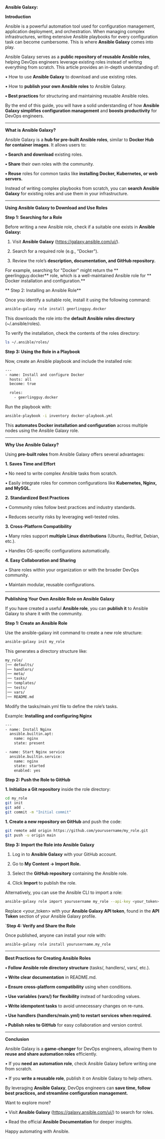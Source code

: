 **Ansible Galaxy:**

**Introduction**

Ansible is a powerful automation tool used for configuration management, application deployment, and orchestration. When managing complex infrastructures, writing extensive Ansible playbooks for every configuration task can become cumbersome. This is where **Ansible Galaxy** comes into play.

Ansible Galaxy serves as a **public repository of reusable Ansible roles**, helping DevOps engineers leverage existing roles instead of writing everything from scratch. This article provides an in-depth understanding of:

•	How to use **Ansible Galaxy** to download and use existing roles.

•	How to **publish your own Ansible roles** to Ansible Galaxy.

**•	Best practices** for structuring and maintaining reusable Ansible roles.

By the end of this guide, you will have a solid understanding of how **Ansible Galaxy simplifies configuration management** and **boosts productivity** for DevOps engineers.

---

**What is Ansible Galaxy?**

Ansible Galaxy is a **hub for pre-built Ansible roles**, similar to **Docker Hub for container images**. It allows users to:

**•	Search and download** existing roles.

**•	Share** their own roles with the community.

**•	Reuse** roles for common tasks like **installing Docker, Kubernetes, or web servers.**

Instead of writing complex playbooks from scratch, you can **search Ansible Galaxy** for existing roles and use them in your infrastructure.

---

**Using Ansible Galaxy to Download and Use Roles**

**Step 1: Searching for a Role**

Before writing a new Ansible role, check if a suitable one exists in **Ansible Galaxy:**

1.	Visit **Ansible Galaxy** (https://galaxy.ansible.com/ui/).

2.	Search for a required role (e.g., "Docker").

3.	Review the role’s **description, documentation, and GitHub repository.**

For example, searching for "Docker" might return the ** geerlingguy.docker**  role, which is a well-maintained Ansible role for ** Docker installation and configuration.** 

** Step 2: Installing an Ansible Role** 

Once you identify a suitable role, install it using the following command:

```sh
ansible-galaxy role install geerlingguy.docker
```

This downloads the role into the **default Ansible roles directory** (~/.ansible/roles).

To verify the installation, check the contents of the roles directory:

```sh
ls ~/.ansible/roles/
```

**Step 3: Using the Role in a Playbook**

Now, create an Ansible playbook and include the installed role:

```sh
---
- name: Install and configure Docker
  hosts: all
  become: true

  roles:
    - geerlingguy.docker
```

Run the playbook with:

```sh
ansible-playbook -i inventory docker-playbook.yml
```

This **automates Docker installation and configuration** across multiple nodes using the Ansible Galaxy role.

---

**Why Use Ansible Galaxy?**

Using **pre-built roles** from Ansible Galaxy offers several advantages:

**1. Saves Time and Effort**

•	No need to write complex Ansible tasks from scratch.

•	Easily integrate roles for common configurations like **Kubernetes, Nginx, and MySQL.**

**2. Standardized Best Practices**

•	Community roles follow best practices and industry standards.

•	Reduces security risks by leveraging well-tested roles.

**3. Cross-Platform Compatibility**

•	Many roles support **multiple Linux distributions** (Ubuntu, RedHat, Debian, etc.).

•	Handles OS-specific configurations automatically.

**4. Easy Collaboration and Sharing**

•	Share roles within your organization or with the broader DevOps community.

•	Maintain modular, reusable configurations.

---

**Publishing Your Own Ansible Role on Ansible Galaxy**

If you have created a useful **Ansible role**, you can **publish it** to Ansible Galaxy to share it with the community.

**Step 1: Create an Ansible Role**

Use the ansible-galaxy init command to create a new role structure:

```sh
ansible-galaxy init my_role
```

This generates a directory structure like:

```sh
my_role/
│── defaults/
│── handlers/
│── meta/
│── tasks/
│── templates/
│── tests/
│── vars/
│── README.md
```

Modify the tasks/main.yml file to define the role’s tasks.

Example: **Installing and configuring Nginx**

```sh
---
- name: Install Nginx
  ansible.builtin.apt:
    name: nginx
    state: present

- name: Start Nginx service
  ansible.builtin.service:
    name: nginx
    state: started
    enabled: yes
```

**Step 2: Push the Role to GitHub**

**1.	Initialize a Git repository** inside the role directory:

```sh
cd my_role
git init
git add .
git commit -m "Initial commit"
```

**1.	Create a new repository on GitHub** and push the code:

```sh
git remote add origin https://github.com/yourusername/my_role.git
git push -u origin main
```

**Step 3: Import the Role into Ansible Galaxy**

1.	Log in to **Ansible Galaxy** with your GitHub account.
  
2.	Go to **My Content → Import Role.**
  
3.	Select the **GitHub repository** containing the Ansible role.
  
4.	Click **Import** to publish the role.

Alternatively, you can use the Ansible CLI to import a role:

```sh
ansible-galaxy role import yourusername my_role --api-key <your_token>
```

Replace <your_token> with your **Ansible Galaxy API token**, found in the **API Token** section of your Ansible Galaxy profile.

`**Step 4: Verify and Share the Role**

Once published, anyone can install your role with:

```sh
ansible-galaxy role install yourusername.my_role
```

---

**Best Practices for Creating Ansible Roles**

**•	Follow Ansible role directory structure** (tasks/, handlers/, vars/, etc.).

**•	Write clear documentation** in README.md.

**•	Ensure cross-platform compatibility** using when conditions.

**•	Use variables (vars/) for flexibility** instead of hardcoding values.

**•	Write idempotent tasks** to avoid unnecessary changes on re-runs.

**•	Use handlers (handlers/main.yml) to restart services when required.**

**•	Publish roles to GitHub** for easy collaboration and version control.

---

**Conclusion**

Ansible Galaxy is a **game-changer** for DevOps engineers, allowing them to **reuse and share automation roles** efficiently.

•	If you **need an automation role**, check Ansible Galaxy before writing one from scratch.

•	If you **write a reusable role**, publish it on Ansible Galaxy to help others.

By leveraging **Ansible Galaxy**, DevOps engineers can **save time, follow best practices, and streamline configuration management.**

Want to explore more?

•	Visit **Ansible Galaxy** (https://galaxy.ansible.com/ui/) to search for roles.

•	Read the official **Ansible Documentation** for deeper insights.

Happy automating with Ansible.
